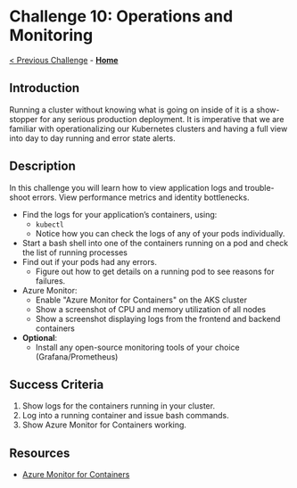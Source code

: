 # Challenge 10: Operations and Monitoring

[< Previous Challenge](./09-networking.md) - **[Home](../README.md)**

## Introduction

Running a cluster without knowing what is going on inside of it is a show-stopper for any serious production deployment. It is imperative that we are familiar with operationalizing our Kubernetes clusters and having a full view into day to day running and error state alerts.

## Description

In this challenge you will learn how to view application logs and trouble-shoot errors. View performance metrics and identity bottlenecks.

- Find the logs for your application’s containers, using:
	- `kubectl`
	- Notice how you can check the logs of any of your pods individually.
- Start a bash shell into one of the containers running on a pod and check the list of running processes
- Find out if your pods had any errors.
	- Figure out how to get details on a running pod to see reasons for failures.
- Azure Monitor:
	- Enable "Azure Monitor for Containers" on the AKS cluster
	- Show a screenshot of CPU and memory utilization of all nodes
	- Show a screenshot displaying logs from the frontend and backend containers
- **Optional**:
	- Install any open-source monitoring tools of your choice (Grafana/Prometheus)

## Success Criteria

1. Show logs for the containers running in your cluster.
2. Log into a running container and issue bash commands.
3. Show Azure Monitor for Containers working.

## Resources
- [Azure Monitor for Containers](https://docs.microsoft.com/en-us/azure/azure-monitor/insights/container-insights-overview)
